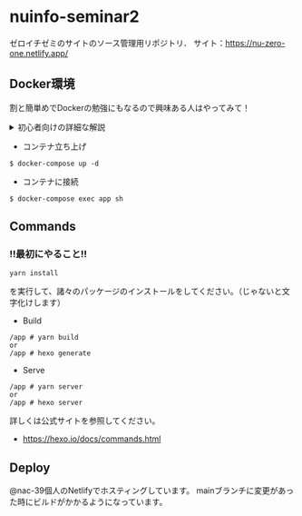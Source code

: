 # nuinfo-seminar2
ゼロイチゼミのサイトのソース管理用リポジトリ．
サイト：https://nu-zero-one.netlify.app/

## Docker環境
割と簡単めでDockerの勉強にもなるので興味ある人はやってみて！

<details><summary>初心者向けの詳細な解説</summary>
<div>

### 1. Dockerのダウンロード
Dockerデスクトップとかを入れて`docker`コマンドと `docker-compose`コマンドが動くようにしてください。

### 2. リポジトリに入る
このリポジトリをクローンして、
```bash
$ cd <クローン先のパス>/official_page
```
でディレクトリに入ります。

### 3. コンテナを立ち上げる
```
$ docker-compose up -d
```
で自動的にビルドが始まり、コンテナが立ち上がります。
（最初は時間がかかるかも）

```
$ docker-compose up -d
...
Creating nuinfo-seminar-app ... done
```

この表示が出たら完了です。

### 4. コンテナの中に入る
先ほど立ち上げたコンテナは`alpine-linux`というOSを使っているので、この中に入って作業をします。

```
// ここはローカルのシェル
$ docker-compose exec app sh
// ここからalpine-linux
/app #
```

`/app #` という表示が出たら、コンテナの中に入ることに成功です！

### 5. hexoが使えるか試す
`Dockerfile`のここの部分でインストールされているので使えるようになっているはずです。
```Dockerfile
RUN npm install -g hexo-cli
```

バージョンを確認してみましょう。
```
/app # hexo --version
hexo: 6.2.0
hexo-cli: 4.3.0
...
```

これで[hexoのコマンド](https://github.com/zero-one-seminar/official_page#commands)が使えるようになっているはずです。

### 6. Docker環境を抜ける
`Ctrl+D`（macの人は`Control+D`）で抜けられます。ただしこれだけだとDockerのコンテナが立ち上がったままになってしまうので、

```
$ docker-compose stop
```

をしてコンテナを一時停止してください。（メモリを圧迫します）

コンテナ自体を削除したいときは、

```
$ docker-compose down
```

を実行しましょう。

**初心者向け解説終わり**

---

</div></details>


- コンテナ立ち上げ
```
$ docker-compose up -d
```

- コンテナに接続
```
$ docker-compose exec app sh
```


## Commands
### !!最初にやること!!
```
yarn install
```
を実行して、諸々のパッケージのインストールをしてください。（じゃないと文字化けします）


- Build
```
/app # yarn build
or
/app # hexo generate
```
- Serve
```
/app # yarn server
or
/app # hexo server
```

詳しくは公式サイトを参照してください。
- https://hexo.io/docs/commands.html

## Deploy
@nac-39個人のNetlifyでホスティングしています。
mainブランチに変更があった時にビルドがかかるようになっています。
